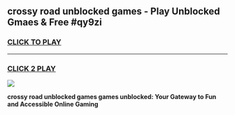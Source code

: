 
## crossy road unblocked games - Play Unblocked Gmaes & Free #qy9zi
<h3>
<a href="https://news.freeplayer.one?title=crossy_road_unblocked_games&ref=24F">CLICK TO PLAY</a></h3>
<hr>

<h3>
<a href="https://news.freeplayer.one?title=crossy_road_unblocked_games&ref=24F">CLICK 2 PLAY</a>
  
</h3>

<a href="https://news.freeplayer.one?title=crossy_road_unblocked_games&ref=24F/"><img src="https://clearcache.store/games.png"></a>


**crossy road unblocked games games unblocked: Your Gateway to Fun and Accessible Online Gaming**
